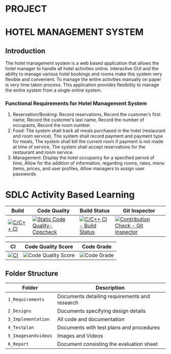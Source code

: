 # PROJECT

# HOTEL MANAGEMENT SYSTEM

## Introduction


The hotel management system is a web based application that allows the hotel manager to handle all hotel  activities online. Interactive GUI and the ability to manage various hotel bookings and rooms make this
system very flexible and convenient. To manage the entire activities manually on paper is very time taken process. This application provides flexibility to manage the entire system from a single online system.



### Functional Requirements for Hotel Management System
   1. Reservation/Booking:
      Record reservations,
      Record the customer’s first name,
      Record the customer’s last name,
      Record the number of occupants,
      Record the room number.
  2.  Food:
      The system shall track all meals purchased in the hotel (restaurant and room service),
      The system shall record payment and payment type for meals,
      The system shall bill the current room if payment is not made at time of service,
      The system shall accept reservations for the restaurant and room service.
  3.  Management:
      Display the hotel occupancy for a specified period of time,
      Allow for the addition of information, regarding rooms, rates, menu items, prices, and user profiles,
      Allow managers to assign user passwords.


      

# SDLC Activity Based Learning


Build | Code Quality | Build Status | Git Inspector
|---------|------------|-----------|----------
[![C/C++ CI](https://github.com/harsha6534/M1_App_Hotel_Management_System.git/actions/workflows/c-build.yml/badge.svg)](https://github.com/harsha6534/M1_App_Hotel_Management_System.git/actions/workflows/c-build.yml)|[![Static Code Quality- Cppcheck](https://github.com/harsha6534/M1_App_Hotel_Management_System.git/actions/workflows/main.yml/badge.svg)](https://github.com/harsha6534/M1_App_Hotel_Management_System.git/actions/workflows/main.yml)|[![C/C++ CI - Build Status](https://github.com/harsha6534/M1_App_Hotel_Management_System.git/actions/workflows/c.yml/badge.svg)](https://github.com/harsha6534/M1_App_Hotel_Management_System.git/actions/workflows/c.yml)|[![Contribution Check - Git Inspector](https://github.com/harsha6534/M1_App_Hotel_Management_System.git/actions/workflows/Gitinspector.yml/badge.svg)](https://github.com/harsha6534/M1_App_Hotel_Management_System.git/actions/workflows/Gitinspector.yml)





CI | Code Quality Score | Code Grade
|---------|------------|-----------
[![CI](https://github.com/harsha6534/M1_App_Hotel_Management_System.git/actions/workflows/main2.yml/badge.svg)](https://github.com/harsha6534/M1_App_Hotel_Management_System.git/actions/workflows/main2.yml)|![Code Quality Score](https://www.code-inspector.com/project/24936/score/svg)|![Code Grade](https://www.code-inspector.com/project/24936/status/svg)

      
      
      
      
## Folder Structure
Folder             | Description
-------------------| -----------------------------------------
`1_Requirements`   | Documents detailing requirements and research
`2_Designs`         | Documents specifying design details
`3_Implementation` | All code and documentation
`4_Testplan`      | Documents with test plans and procedures
`5_Imagesandvideos`   | Images and Videos 
`6_Report`   | Document consisting the evaluation sheet 

                                  
